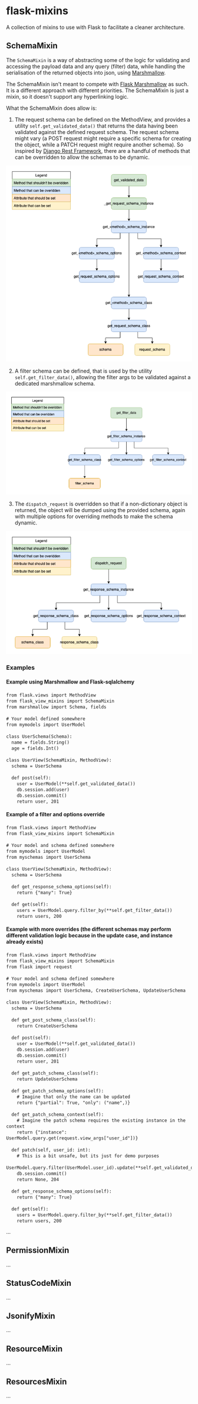 # flask-mixins
A collection of mixins to use with Flask to facilitate a cleaner architecture.

## SchemaMixin
The `SchemaMixin` is a way of abstracting some of the logic for validating and accessing the payload data and any query (filter) data, while handling the serialisation of the returned objects into json, using [Marshmallow](https://github.com/marshmallow-code/marshmallow).

The SchemaMixin isn't meant to compete with [Flask Marshmallow](https://flask-marshmallow.readthedocs.io/en/latest/) as such. It is a different approach with different priorities. The SchemaMixin is just a mixin, so it doesn't support any hyperlinking logic.

What the SchemaMixin does allow is:
1) The request schema can be defined on the MethodView, and provides a utility `self.get_validated_data()` that returns the data having been validated against the defined request schema. The request schema might vary (a POST request might require a specific schema for creating the object, while a PATCH request might require another schema). So inspired by [Django Rest Framework](https://www.django-rest-framework.org/), there are a handful of methods that can be overridden to allow the schemas to be dynamic.

![SchemaMixin validated data](./docs/diagrams/schema-mixins-validated-data.png)

2) A filter schema can be defined, that is used by the utility `self.get_filter_data()`, allowing the filter args to be validated against a dedicated marshmallow schema.

![SchemaMixin filter data](./docs/diagrams/schema-mixins-filter-data.png)

3) The `dispatch_request` is overridden so that if a non-dictionary object is returned, the object will be dumped using the provided schema, again with multiple options for overriding methods to make the schema dynamic.

![SchemaMixin dispatch request](./docs/diagrams/schema-mixins-dispatch.png)


### Examples
#### Example using Marshmallow and Flask-sqlalchemy
```
from flask.views import MethodView
from flask_view_mixins import SchemaMixin
from marshmallow import Schema, fields

# Your model defined somewhere
from mymodels import UserModel

class UserSchema(Schema):
  name = fields.String()
  age = fields.Int()

class UserView(SchemaMixin, MethodView):
  schema = UserSchema

  def post(self):
    user = UserModel(**self.get_validated_data())
    db.session.add(user)
    db.session.commit()
    return user, 201
```
#### Example of a filter and options override
```
from flask.views import MethodView
from flask_view_mixins import SchemaMixin

# Your model and schema defined somewhere
from mymodels import UserModel
from myschemas import UserSchema

class UserView(SchemaMixin, MethodView):
  schema = UserSchema

  def get_response_schema_options(self):
    return {"many": True}

  def get(self):
    users = UserModel.query.filter_by(**self.get_filter_data())
    return users, 200
```
#### Example with more overrides (the different schemas may perform different validation logic because in the update case, and instance already exists)
```
from flask.views import MethodView
from flask_view_mixins import SchemaMixin
from flask import request

# Your model and schema defined somewhere
from mymodels import UserModel
from myschemas import UserSchema, CreateUserSchema, UpdateUserSchema

class UserView(SchemaMixin, MethodView):
  schema = UserSchema

  def get_post_schema_class(self):
    return CreateUserSchema

  def post(self):
    user = UserModel(**self.get_validated_data())
    db.session.add(user)
    db.session.commit()
    return user, 201

  def get_patch_schema_class(self):
    return UpdateUserSchema

  def get_patch_schema_options(self):
    # Imagine that only the name can be updated
    return {"partial": True, "only": ("name",)}

  def get_patch_schema_context(self):
    # Imagine the patch schema requires the existing instance in the context
    return {"instance": UserModel.query.get(request.view_args["user_id"])}

  def patch(self, user_id: int):
    # This is a bit unsafe, but its just for demo purposes
    UserModel.query.filter(UserModel.user_id).update(**self.get_validated_data())
    db.session.commit()
    return None, 204

  def get_response_schema_options(self):
    return {"many": True}

  def get(self):
    users = UserModel.query.filter_by(**self.get_filter_data())
    return users, 200
```
...

## PermissionMixin
...

## StatusCodeMixin
...

## JsonifyMixin
...

## ResourceMixin
...

## ResourcesMixin
...
